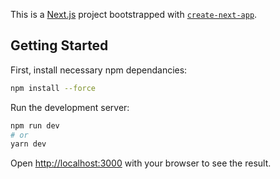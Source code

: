 This is a [Next.js](https://nextjs.org/) project bootstrapped with [`create-next-app`](https://github.com/vercel/next.js/tree/canary/packages/create-next-app).

## Getting Started

First, install necessary npm dependancies:

```bash
npm install --force
```

Run the development server:

```bash
npm run dev
# or
yarn dev
```

Open [http://localhost:3000](http://localhost:3000) with your browser to see the result.
